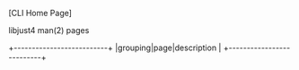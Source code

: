 [CLI Home Page]

libjust4 man(2) pages

+--------------------------+
|grouping|page|description |
+--------------------------+
